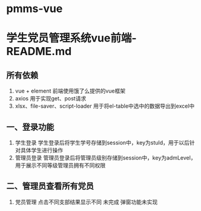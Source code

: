 # pmms-vue
# 学生党员管理系统vue前端-README.md
## 所有依赖
1. vue + element 前端使用饿了么提供的vue框架
2. axios 用于实现get、post请求
3. xlsx、file-saver、script-loader 用于将el-table中选中的数据导出到excel中

## 一、登录功能
1. 学生登录
学生登录后将学生学号存储到session中，key为stuId，用于以后针对具体学生进行操作
2. 管理员登录
管理员登录后将管理员级别存储到session中，key为admLevel，用于展示不同等级管理员拥有不同权限
## 二、管理员查看所有党员
1. 党员管理
点击不同支部结果显示不同 未完成 
弹窗功能未实现